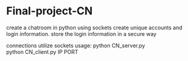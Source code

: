 # Final-project-CN
create a chatroom in python using sockets
create unique accounts and login information. 
store the login information in a secure way

connections utilize sockets
usage: python CN_server.py  
       python CN_client.py IP PORT
